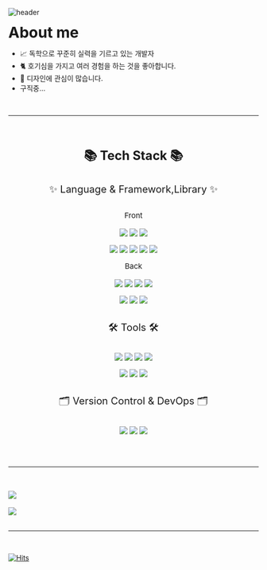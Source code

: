 ![header](https://capsule-render.vercel.app/api?type=waving&color=auto&height=300&section=header&text=WUYUH%20-%20SUN&fontSize=90&animation=fadeIn&fontAlignY=38&desc=Junior%20Web%20FE%20Developer&descAlignY=51&descAlign=72)
<p>
  <span style="font-weight:bold; font-size:30px">
    About me
 </span>
 <ul>
  <li> 📈 독학으로 꾸준히 실력을 기르고 있는 개발자 </li>
  <li> 🐈 호기심을 가지고 여러 경험을 하는 것을 좋아합니다. </li>
  <li> 🎨 디자인에 관심이 많습니다.</li>
  <li> 구직중... </li>
 </ul>
 <br/>
</p>

--------------------
<br/>
<br/>



<p align='center'> 
 <span style="font-weight:bold; font-size:25px">
  📚 Tech Stack 📚
 </span>
 <br/>
 <br/>
</p>



<p align='center'>
  <span style="font-size:20px"> ✨ Language & Framework,Library ✨</span>
  <br/>
  <br/>
</p>
<p align='center'>
  <span style="font-size:15px">Front</span>
  <br/>
  <br/>
  <img src="https://img.shields.io/badge/HTML5-E34F26?style=flat&logo=HTML5&logoColor=white"/>
  <img src="https://img.shields.io/badge/CSS3-1572B6?style=flat&logo=CSS3&logoColor=white"/>
  <img src="https://img.shields.io/badge/JavaScript-F7DF1E?style=flat&logo=JavaScript&logoColor=white"/>
</p>
<p align='center'>
  <img src="https://img.shields.io/badge/jQuery-0769AD?style=flat&logo=jQuery&logoColor=white"/>
  <img src="https://img.shields.io/badge/Bootstrap-7952B3?style=flat&logo=Bootstrap&logoColor=white"/>
  <img src="https://img.shields.io/badge/React-61DAFB?style=flat&logo=React&logoColor=white"/>
  <img src="https://img.shields.io/badge/Redux-764ABC?style=flat&logo=Redux&logoColor=white"/>
  <img src="https://img.shields.io/badge/Next.js-000000?style=flat&logo=Next.js&logoColor=white"/>
</p>
<p align='center'>
  <span style="font-size:15px">Back</span>
  <br/>
  <br/>
  <img src="https://img.shields.io/badge/Node.js-339933?style=flat&logo=Node.js&logoColor=white"/>
  <img src="https://img.shields.io/badge/Express-000000?style=flat&logo=Express&logoColor=white"/>
  <img src="https://img.shields.io/badge/PHP-777BB4?style=flat&logo=PHP&logoColor=white"/>
  <img src="https://img.shields.io/badge/Firebase-FFCA28?style=flat&logo=Firebase&logoColor=white"/>
</p>
<p align='center'>
  <img src="https://img.shields.io/badge/MySQL-4479A1?style=flat&logo=MySQL&logoColor=white"/>
  <img src="https://img.shields.io/badge/MariaDB-003545?style=flat&logo=MariaDB&logoColor=white"/>
  <img src="https://img.shields.io/badge/MongoDB-47A248?style=flat&logo=MongoDB&logoColor=white"/>
  <br/>
  <br/>
</p>


<p align='center'>
  <span style="font-size:20px"> 🛠️ Tools 🛠️</span>
  <br/>
  <br/>
</p>
<p align='center'>
  <img src="https://img.shields.io/badge/Visual Studio Code-007ACC?style=flat&logo=Visual Studio Code&logoColor=white"/>
  <img src="https://img.shields.io/badge/Postman-FF6C37?style=flat&logo=Postman&logoColor=white"/>
  <img src="https://img.shields.io/badge/Insomnia-4000BF?style=flat&logo=Insomnia&logoColor=white"/>
  <img src="https://img.shields.io/badge/Notion-000000?style=flat&logo=Notion&logoColor=white"/>
</p>
<p align='center'>
  <img src="https://img.shields.io/badge/Adobe Photoshop-31A8FF?style=flat&logo=Adobe Photoshop&logoColor=white"/>
  <img src="https://img.shields.io/badge/Adobe Illustrator-FF9A00?style=flat&logo=Adobe Illustrator&logoColor=white"/>
  <img src="https://img.shields.io/badge/Adobe XD-FF61F6?style=flat&logo=Adobe XD&logoColor=white"/>
  <br/>
  <br/>
</p>



<p align='center'>
  <span style="font-size:20px"> 🗂️ Version Control & DevOps 🗂️</span>
  <br/>
  <br/>
</p>
<p align='center'>
  <img src="https://img.shields.io/badge/Git-F05032?style=flat&logo=Git&logoColor=white"/>
  <img src="https://img.shields.io/badge/GitHub-181717?style=flat&logo=GitHub&logoColor=white"/>
  <img src="https://img.shields.io/badge/Vercel-000000?style=flat&logo=Vercel&logoColor=white"/>
</p>
<br/>
<br/>
<hr/>
<br/>
<br/>
<img src="https://github-readme-stats.vercel.app/api/top-langs/?username=Wuyuh-sun&layout=compact"><br><br>
<img src="https://github-readme-stats.vercel.app/api?username=Wuyuh-sun&show_icons=true">
<br/>
<br/>
<hr/>
<br/>

[![Hits](https://hits.seeyoufarm.com/api/count/incr/badge.svg?url=https%3A%2F%2Fgithub.com%2FWuyuh-sun&count_bg=%237065FF&title_bg=%234F4F4F&icon=github.svg&icon_color=%23FFFFFF&title=connect+user&edge_flat=false)](https://hits.seeyoufarm.com)


